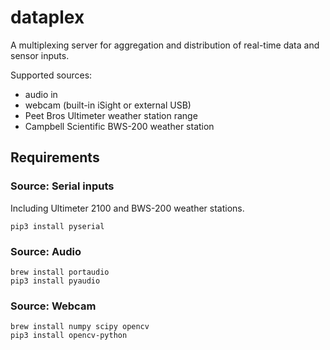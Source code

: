 # dataplex

A multiplexing server for aggregation and distribution of real-time data and sensor inputs.

Supported sources:

- audio in
- webcam (built-in iSight or external USB)
- Peet Bros Ultimeter weather station range
- Campbell Scientific BWS-200 weather station

## Requirements

### Source: Serial inputs

Including Ultimeter 2100 and BWS-200 weather stations.

```
pip3 install pyserial
```

### Source: Audio

```
brew install portaudio
pip3 install pyaudio
```

### Source: Webcam

```
brew install numpy scipy opencv
pip3 install opencv-python
```
